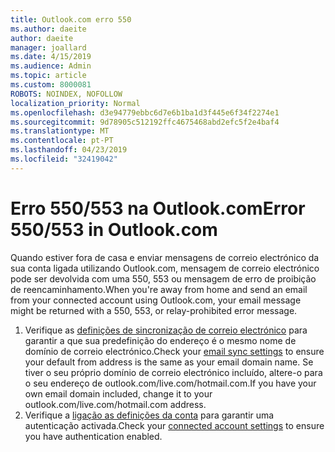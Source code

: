 ```yaml
---
title: Outlook.com erro 550
ms.author: daeite
author: daeite
manager: joallard
ms.date: 4/15/2019
ms.audience: Admin
ms.topic: article
ms.custom: 8000081
ROBOTS: NOINDEX, NOFOLLOW
localization_priority: Normal
ms.openlocfilehash: d3e94779ebbc6d7e6b1ba1d3f445e6f34f2274e1
ms.sourcegitcommit: 9d78905c512192ffc4675468abd2efc5f2e4baf4
ms.translationtype: MT
ms.contentlocale: pt-PT
ms.lasthandoff: 04/23/2019
ms.locfileid: "32419042"
---
```

# <a name="error-550553-in-outlookcom"></a><span data-ttu-id="95139-102">Erro 550/553 na Outlook.com</span><span class="sxs-lookup"><span data-stu-id="95139-102">Error 550/553 in Outlook.com</span></span>

<span data-ttu-id="95139-103">Quando estiver fora de casa e enviar mensagens de correio electrónico da sua conta ligada utilizando Outlook.com, mensagem de correio electrónico pode ser devolvida com uma 550, 553 ou mensagem de erro de proibição de reencaminhamento.</span><span class="sxs-lookup"><span data-stu-id="95139-103">When you're away from home and send an email from your connected account using Outlook.com, your email message might be returned with a 550, 553, or relay-prohibited error message.</span></span>
1. <span data-ttu-id="95139-104">Verifique as [definições de sincronização de correio electrónico](https://go.microsoft.com/fwlink/?linkid=2031283) para garantir a que sua predefinição do endereço é o mesmo nome de domínio de correio electrónico.</span><span class="sxs-lookup"><span data-stu-id="95139-104">Check your [email sync settings](https://go.microsoft.com/fwlink/?linkid=2031283) to ensure your default from address is the same as your email domain name.</span></span> <span data-ttu-id="95139-105">Se tiver o seu próprio domínio de correio electrónico incluído, altere-o para o seu endereço de outlook.com/live.com/hotmail.com.</span><span class="sxs-lookup"><span data-stu-id="95139-105">If you have your own email domain included, change it to your outlook.com/live.com/hotmail.com address.</span></span>
2. <span data-ttu-id="95139-106">Verifique a [ligação as definições da conta](https://go.microsoft.com/fwlink/?linkid=875264&clcid=0x409) para garantir uma autenticação activada.</span><span class="sxs-lookup"><span data-stu-id="95139-106">Check your [connected account settings](https://go.microsoft.com/fwlink/?linkid=875264&clcid=0x409) to ensure you have authentication enabled.</span></span>